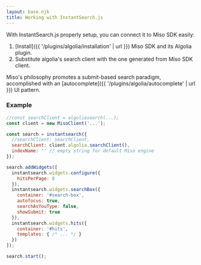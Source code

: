 ```yaml
---
layout: base.njk
title: Working with InstantSearch.js
---
```


With InstantSearch.js properly setup, you can connect it to Miso SDK easily:

1. [Install]({{ '/plugins/algolia/installation' | url }}) Miso SDK and its Algolia plugin.
1. Substitute algolia's search client with the one generated from Miso SDK client.

Miso's philosophy promotes a submit-based search paradigm, accomplished with an [autocomplete]({{ '/plugins/algolia/autocomplete' | url }}) UI pattern.

### Example

```js
//const searchClient = algoliasearch(...);
const client = new MisoClient('...');

const search = instantsearch({
  //searchClient: searchClient,
  searchClient: client.algolia.searchClient(),
  indexName: '' // empty string for default Miso engine
});

search.addWidgets([
  instantsearch.widgets.configure({
    hitsPerPage: 8
  }),
  instantsearch.widgets.searchBox({
    container: '#search-box',
    autofocus: true,
    searchAsYouType: false,
    showSubmit: true
  }),
  instantsearch.widgets.hits({
    container: '#hits',
    templates: { /* ... */ }
  })
]);

search.start();
```
